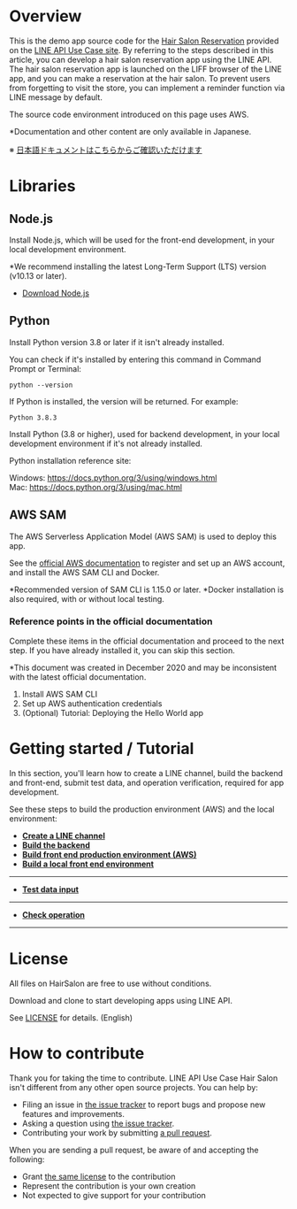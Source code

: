 # Overview

This is the demo app source code for the [Hair Salon Reservation](https://lineapiusecase.com/en/usecase/reservation.html) provided on the [LINE API Use Case site](https://lineapiusecase.com/en/top.html). By referring to the steps described in this article, you can develop a hair salon reservation app using the LINE API. The hair salon reservation app is launched on the LIFF browser of the LINE app, and you can make a reservation at the hair salon. To prevent users from forgetting to visit the store, you can implement a reminder function via LINE message by default.

The source code environment introduced on this page uses AWS.

*Documentation and other content are only available in Japanese.

※ [日本語ドキュメントはこちらからご確認いただけます](README_jp.md)

# Libraries

## Node.js

Install Node.js, which will be used for the front-end development, in your local development environment.

*We recommend installing the latest Long-Term Support (LTS) version (v10.13 or later).

- [Download Node.js](https://nodejs.org/en/download/)

## Python

Install Python version 3.8 or later if it isn't already installed.

You can check if it's installed by entering this command in Command Prompt or Terminal:

```
python --version
```

If Python is installed, the version will be returned. For example:

```
Python 3.8.3
```

Install Python (3.8 or higher), used for backend development, in your local development environment if it's not already installed.

Python installation reference site:

Windows: https://docs.python.org/3/using/windows.html  
Mac: https://docs.python.org/3/using/mac.html

## AWS SAM

The AWS Serverless Application Model (AWS SAM) is used to deploy this app.

See the [official AWS documentation](https://docs.aws.amazon.com/serverless-application-model/latest/developerguide/serverless-sam-cli-install.html) to register and set up an AWS account, and install the AWS SAM CLI and Docker.

*Recommended version of SAM CLI is 1.15.0 or later.
*Docker installation is also required, with or without local testing.

### Reference points in the official documentation

Complete these items in the official documentation and proceed to the next step. If you have already installed it, you can skip this section.

*This document was created in December 2020 and may be inconsistent with the latest official documentation.

1. Install AWS SAM CLI
1. Set up AWS authentication credentials
1. (Optional) Tutorial: Deploying the Hello World app

# Getting started / Tutorial

In this section, you'll learn how to create a LINE channel, build the backend and front-end, submit test data, and operation verification, required for app development.

See these steps to build the production environment (AWS) and the local environment:

- **[Create a LINE channel](liff-channel-create.md)**
- **[Build the backend](back-end-construction.md)**
- **[Build front end production environment (AWS)](front-end-construction.md)**
- **[Build a local front end environment](front-end-development-environment.md)**
***
- **[Test data input](test-data-charge.md)**
***
- **[Check operation](validation.md)**
***

# License

All files on HairSalon are free to use without conditions.

Download and clone to start developing apps using LINE API.

See [LICENSE](LICENSE) for details. (English)

# How to contribute

Thank you for taking the time to contribute. LINE API Use Case Hair Salon isn't different from any other open source projects. You can help by:

- Filing an issue in [the issue tracker](https://github.com/line/line-api-use-case-reservation-hairsalon/issues) to report bugs and propose new features and improvements.
- Asking a question using [the issue tracker](https://github.com/line/line-api-use-case-reservation-hairsalon/issues).
- Contributing your work by submitting [a pull request](https://github.com/line/line-api-use-case-reservation-hairsalon/pulls).

When you are sending a pull request, be aware of and accepting the following:

- Grant [the same license](LICENSE) to the contribution
- Represent the contribution is your own creation
- Not expected to give support for your contribution
